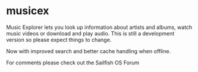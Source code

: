# musicex
Music Explorer lets you look up information about artists and albums, watch music videos or download and play audio.
This is still a development version so please expect things to change.

Now with improved search and better cache handling when offline.

For comments please check out the Sailfish OS Forum


